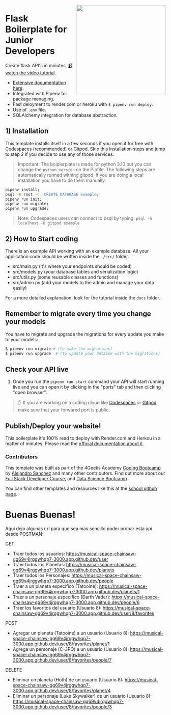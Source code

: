 <a href="https://www.breatheco.de"><img height="280" align="right" src="https://github.com/4GeeksAcademy/flask-rest-hello/blob/main/docs/assets/badge.png?raw=true"></a>

# Flask Boilerplate for Junior Developers

Create flask API's in minutes, [📹 watch the video tutorial](https://youtu.be/ORxQ-K3BzQA).

- [Extensive documentation here](https://start.4geeksacademy.com).
- Integrated with Pipenv for package managing.
- Fast deloyment to render.com or heroku with `$ pipenv run deploy`.
- Use of `.env` file.
- SQLAlchemy integration for database abstraction.

## 1) Installation

This template installs itself in a few seconds if you open it for free with Codespaces (recommended) or Gitpod.
Skip this installation steps and jump to step 2 if you decide to use any of those services.

> Important: The boiplerplate is made for python 3.10 but you can change the `python_version` on the Pipfile.
The following steps are automatically runned withing gitpod, if you are doing a local installation you have to do them manually:

```sh
pipenv install;
psql -U root -c 'CREATE DATABASE example;'
pipenv run init;
pipenv run migrate;
pipenv run upgrade;
```

> Note: Codespaces users can connect to psql by typing: `psql -h localhost -U gitpod example`
## 2) How to Start coding

There is an example API working with an example database. All your application code should be written inside the `./src/` folder.

- src/main.py (it's where your endpoints should be coded)
- src/models.py (your database tables and serialization logic)
- src/utils.py (some reusable classes and functions)
- src/admin.py (add your models to the admin and manage your data easily)

For a more detailed explanation, look for the tutorial inside the `docs` folder.

## Remember to migrate every time you change your models

You have to migrate and upgrade the migrations for every update you make to your models:

```bash
$ pipenv run migrate # (to make the migrations)
$ pipenv run upgrade  # (to update your databse with the migrations)
```

## Check your API live

1. Once you run the `pipenv run start` command your API will start running live and you can open it by clicking in the "ports" tab and then clicking "open browser".

> ✋ If you are working on a coding cloud like [Codespaces](https://docs.github.com/en/codespaces/developing-in-codespaces/forwarding-ports-in-your-codespace#sharing-a-port) or [Gitpod](https://www.gitpod.io/docs/configure/workspaces/ports#configure-port-visibility) make sure that your forwared port is public.
## Publish/Deploy your website!

This boilerplate it's 100% read to deploy with Render.com and Herkou in a matter of minutes. Please read the [official documentation about it](https://start.4geeksacademy.com/deploy).

### Contributors

This template was built as part of the 4Geeks Academy [Coding Bootcamp](https://4geeksacademy.com/us/coding-bootcamp) by [Alejandro Sanchez](https://twitter.com/alesanchezr) and many other contributors. Find out more about our [Full Stack Developer Course](https://4geeksacademy.com/us/coding-bootcamps/part-time-full-stack-developer), and [Data Science Bootcamp](https://4geeksacademy.com/us/coding-bootcamps/datascience-machine-learning).

You can find other templates and resources like this at the [school github page](https://github.com/4geeksacademy/).



# Buenas Buenas!

Aqui dejo algunas url para que sea mas sencillo poder probar esta api desde POSTMAN:

GET 
- Traer todos los usuarios:
  https://musical-space-chainsaw-gg69v4jrggwhqp7-3000.app.github.dev/user
- Traer todos los Planetas:
  https://musical-space-chainsaw-gg69v4jrggwhqp7-3000.app.github.dev/planets
- Traer todos los Personajes:
  https://musical-space-chainsaw-gg69v4jrggwhqp7-3000.app.github.dev/people
- Traer a un planeta especifico (Tatooine):
  https://musical-space-chainsaw-gg69v4jrggwhqp7-3000.app.github.dev/planets/1
- Traer a un personaje especifico (Darth Vader):
  https://musical-space-chainsaw-gg69v4jrggwhqp7-3000.app.github.dev/people/6
- Traer los favoritos del usuario (Usuario 8):
  https://musical-space-chainsaw-gg69v4jrggwhqp7-3000.app.github.dev/user/8/favorites

POST 
- Agregar un planeta (Tatooine) a un usuario (Usuario 8):
  https://musical-space-chainsaw-gg69v4jrggwhqp7-3000.app.github.dev/user/8/favorites/planet/1
- Agrega un personaje (C-3PO) a un usuario (Usuario 8):
  https://musical-space-chainsaw-gg69v4jrggwhqp7-3000.app.github.dev/user/8/favorites/people/7

DELETE 
- Eliminar un planeta (Hoth) de un usuario (Usuario 8):
  https://musical-space-chainsaw-gg69v4jrggwhqp7-3000.app.github.dev/user/8/favorites/planet/4
- Eliminar un personaje (Luke Skywalker) de un usuario (Usuario 8):
  https://musical-space-chainsaw-gg69v4jrggwhqp7-3000.app.github.dev/user/8/favorites/people/3

